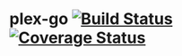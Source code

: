 # plex-go [![Build Status](https://img.shields.io/travis/Lorac/plex-go/master.svg?style=flat-square)](https://travis-ci.org/Lorac/plex-go) [![Coverage Status](https://img.shields.io/coveralls/github/Lorac/plex-go/master,svg?style=flat-square)](https://coveralls.io/github/Lorac/plex-go?branch=master)